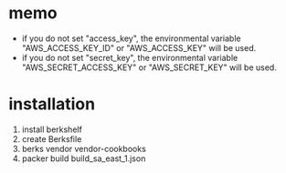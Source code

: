 memo
====

 * if you do not set "access_key", the environmental variable "AWS_ACCESS_KEY_ID" or "AWS_ACCESS_KEY" will be used.
 * if you do not set "secret_key", the environmental variable "AWS_SECRET_ACCESS_KEY" or "AWS_SECRET_KEY" will be used.

installation
============
 1. install berkshelf
 2. create Berksfile
 3. berks vendor vendor-cookbooks
 4. packer build build_sa_east_1.json
